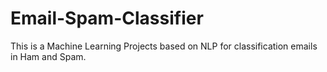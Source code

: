 # Email-Spam-Classifier
This is a Machine Learning Projects based on NLP for classification emails in Ham and Spam. 
